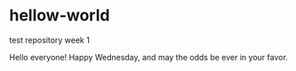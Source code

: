 # hellow-world
test repository week 1

Hello everyone! 
Happy Wednesday, and may the odds be ever in your favor. 
